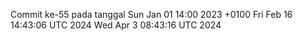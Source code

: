 Commit ke-55 pada tanggal Sun Jan 01 14:00 2023 +0100
Fri Feb 16 14:43:06 UTC 2024
Wed Apr  3 08:43:16 UTC 2024
